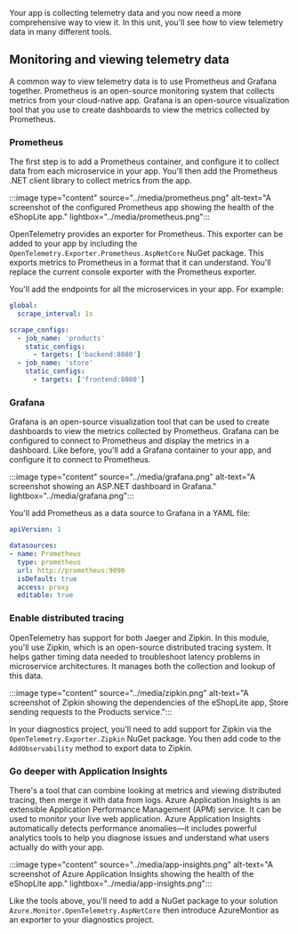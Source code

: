 Your app is collecting telemetry data and you now need a more comprehensive way to view it. In this unit, you'll see how to view telemetry data in many different tools.

## Monitoring and viewing telemetry data

A common way to view telemetry data is to use Prometheus and Grafana together. Prometheus is an open-source monitoring system that collects metrics from your cloud-native app. Grafana is an open-source visualization tool that you use to create dashboards to view the metrics collected by Prometheus.

### Prometheus

The first step is to add a Prometheus container, and configure it to collect data from each microservice in your app. You'll then add the Prometheus .NET client library to collect metrics from the app.

:::image type="content" source="../media/prometheus.png" alt-text="A screenshot of the configured Prometheus app showing the health of the eShopLite app."  lightbox="../media/prometheus.png":::

OpenTelemetry provides an exporter for Prometheus. This exporter can be added to your app by including the `OpenTelemetry.Exporter.Prometheus.AspNetCore` NuGet package. This exports metrics to Prometheus in a format that it can understand. You'll replace the current console exporter with the Prometheus exporter.

You'll add the endpoints for all the microservices in your app. For example:

```yml
global:
  scrape_interval: 1s

scrape_configs:
  - job_name: 'products'
    static_configs:
      - targets: ['backend:8080']
  - job_name: 'store'
    static_configs:
      - targets: ['frontend:8080']
```

### Grafana

Grafana is an open-source visualization tool that can be used to create dashboards to view the metrics collected by Prometheus. Grafana can be configured to connect to Prometheus and display the metrics in a dashboard. Like before, you'll add a Grafana container to your app, and configure it to connect to Prometheus.

:::image type="content" source="../media/grafana.png" alt-text="A screenshot showing an ASP.NET dashboard in Grafana."  lightbox="../media/grafana.png":::

You'll add Prometheus as a data source to Grafana in a YAML file:

```yml
apiVersion: 1

datasources:
- name: Prometheus
  type: prometheus
  url: http://prometheus:9090 
  isDefault: true
  access: proxy
  editable: true
```

### Enable distributed tracing

OpenTelemetry has support for both Jaeger and Zipkin. In this module, you'll use Zipkin, which is an open-source distributed tracing system. It helps gather timing data needed to troubleshoot latency problems in microservice architectures. It manages both the collection and lookup of this data.

:::image type="content" source="../media/zipkin.png" alt-text="A screenshot of Zipkin showing the dependencies of the eShopLite app, Store sending requests to the Products service.":::

In your diagnostics project, you'll need to add support for Zipkin via the `OpenTelemetry.Exporter.Zipkin` NuGet package. You then add code to the `AddObservability` method to export data to Zipkin.

### Go deeper with Application Insights

There's a tool that can combine looking at metrics and viewing distributed tracing, then merge it with data from logs. Azure Application Insights is an extensible Application Performance Management (APM) service. It can be used to monitor your live web application. Azure Application Insights automatically detects performance anomalies&mdash;it includes powerful analytics tools to help you diagnose issues and understand what users actually do with your app.

:::image type="content" source="../media/app-insights.png" alt-text="A screenshot of Azure Application Insights showing the health of the eShopLite app."  lightbox="../media/app-insights.png":::

Like the tools above, you'll need to add a NuGet package to your solution `Azure.Monitor.OpenTelemetry.AspNetCore` then introduce AzureMontior as an exporter to your diagnostics project.
